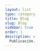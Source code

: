 ```yaml
---
layout: list
type: category
title: Blog
slug: Blog
sidebar: true
order: 1
description: >
  Publicación.
---
```

